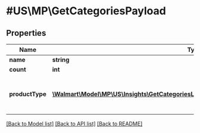 # #US\MP\GetCategoriesPayload

## Properties

Name | Type | Description | Notes
------------ | ------------- | ------------- | -------------
**name** | **string** |  | [optional]
**count** | **int** |  | [optional]
**productType** | [**\Walmart\Model\MP\US\Insights\GetCategoriesList200ResponsePayloadInnerProductTypeInner[]**](GetCategoriesList200ResponsePayloadInnerProductTypeInner.md) | productType is only applicable for categories | [optional]


[[Back to Model list]](../) [[Back to API list]](../../Api/US/MP) [[Back to README]](../../README.md)
